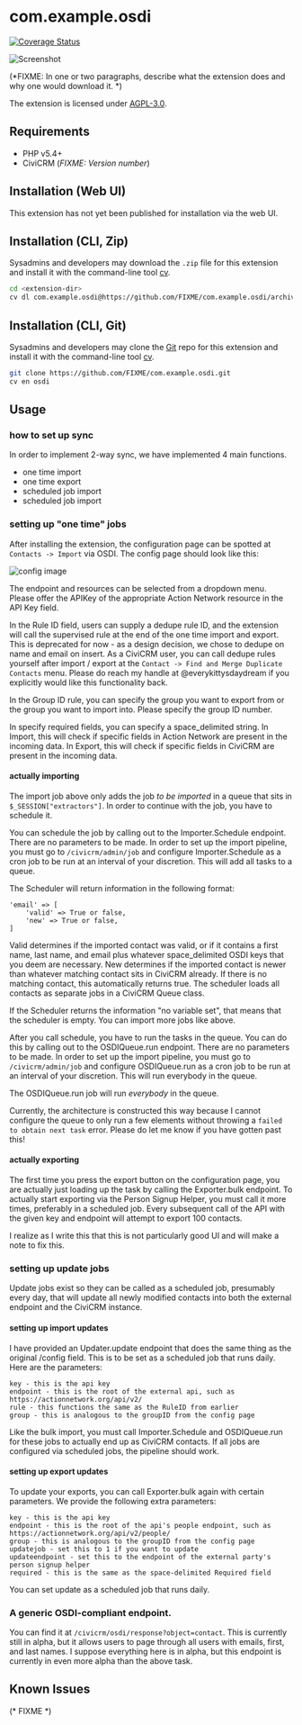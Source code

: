 # com.example.osdi

[![Coverage Status](https://coveralls.io/repos/github/4ndygu/civicrm_osdi/badge.svg?branch=master)](https://coveralls.io/github/4ndygu/civicrm_osdi?branch=master)

![Screenshot](/images/screenshot.png)

(*FIXME: In one or two paragraphs, describe what the extension does and why one would download it. *)

The extension is licensed under [AGPL-3.0](LICENSE.txt).

## Requirements

* PHP v5.4+
* CiviCRM (*FIXME: Version number*)

## Installation (Web UI)

This extension has not yet been published for installation via the web UI.

## Installation (CLI, Zip)

Sysadmins and developers may download the `.zip` file for this extension and
install it with the command-line tool [cv](https://github.com/civicrm/cv).

```bash
cd <extension-dir>
cv dl com.example.osdi@https://github.com/FIXME/com.example.osdi/archive/master.zip
```

## Installation (CLI, Git)

Sysadmins and developers may clone the [Git](https://en.wikipedia.org/wiki/Git) repo for this extension and
install it with the command-line tool [cv](https://github.com/civicrm/cv).

```bash
git clone https://github.com/FIXME/com.example.osdi.git
cv en osdi
```

## Usage

### how to set up sync

In order to implement 2-way sync, we have implemented 4 main functions.

- one time import 
- one time export 
- scheduled job import
- scheduled job import

### setting up "one time" jobs

After installing the extension, the configuration page can be spotted at `Contacts -> Import` via OSDI. The config page should look like this:

![config image](https://raw.githubusercontent.com/4ndygu/civicrm_osdi/master/civicrm_osdi_configure.png "config image")

The endpoint and resources can be selected from a dropdown menu. Please offer the APIKey of the appropriate Action Network resource in the API Key field. 

In the Rule ID field, users can supply a dedupe rule ID, and the extension will call the supervised rule at the end of the one time import and export. This is deprecated for now - as a design decision, we chose to dedupe on name and email on insert. As a CiviCRM user, you can call dedupe rules yourself after import / export at the `Contact -> Find and Merge Duplicate Contacts` menu. Please do reach my handle at @everykittysdaydream if you explicitly would like this functionality back. 

In the Group ID rule, you can specify the group you want to export from or the group you want to import into. Please specify the group ID number.

In specify required fields, you can specify a space_delimited string. In Import, this will check if specific fields in Action Network are present in the incoming data. In Export, this will check if specific fields in CiviCRM are present in the incoming data.

#### actually importing

The import job above only adds the job *to be imported* in a queue that sits in `$_SESSION["extractors"]`. In order to continue with the job, you have to schedule it.

You can schedule the job by calling out to the Importer.Schedule endpoint. There are no parameters to be made. In order to set up the import pipeline, you must go to `/civicrm/admin/job` and configure Importer.Schedule as a cron job to be run at an interval of your discretion. This will add all tasks to a queue.

The Scheduler will return information in the following format:

    'email' => [
        'valid' => True or false,
        'new' => True or false,
    ]

Valid determines if the imported contact was valid, or if it contains a first name, last name, and email plus whatever space_delimited OSDI keys that you deem are necessary. New determines if the imported contact is newer than whatever matching contact sits in CiviCRM already. If there is no matching contact, this automatically returns true. The scheduler loads all contacts as separate jobs in a CiviCRM Queue class.

If the Scheduler returns the information "no variable set", that means that the scheduler is empty. You can import more jobs like above. 

After you call schedule, you have to run the tasks in the queue. You can do this by calling out to the OSDIQueue.run endpoint. There are no parameters to be made. In order to set up the import pipeline, you must go to `/civicrm/admin/job` and configure OSDIQueue.run as a cron job to be run at an interval of your discretion. This will run everybody in the queue.

The OSDIQueue.run job will run *everybody* in the queue. 

Currently, the architecture is constructed this way because I cannot configure the queue to only run a few elements without throwing a `failed to obtain next task` error. Please do let me know if you have gotten past this!

#### actually exporting 

The first time you press the export button on the configuration page, you are actually just loading up the task by calling the Exporter.bulk endpoint. To actually start exporting via the Person Signup Helper, you must call it more times, preferably in a scheduled job. Every subsequent call of the API with the given key and endpoint will attempt to export 100 contacts. 

I realize as I write this that this is not particularly good UI and will make a note to fix this.

### setting up update jobs

Update jobs exist so they can be called as a scheduled job, presumably every day, that will update all newly modified contacts into both the external endpoint and the CiviCRM instance. 

#### setting up import updates

I have provided an Updater.update endpoint that does the same thing as the original /config field. This is to be set as a scheduled job that runs daily. Here are the parameters:

    key - this is the api key
    endpoint - this is the root of the external api, such as https://actionnetwork.org/api/v2/
    rule - this functions the same as the RuleID from earlier
    group - this is analogous to the groupID from the config page

Like the bulk import, you must call Importer.Schedule and OSDIQueue.run for these jobs to actually end up as CiviCRM contacts. If all jobs are configured via scheduled jobs, the pipeline should work.

#### setting up export updates

To update your exports, you can call Exporter.bulk again with certain parameters. We provide the following extra parameters:

    key - this is the api key
    endpoint - this is the root of the api's people endpoint, such as https://actionnetwork.org/api/v2/people/
    group - this is analogous to the groupID from the config page
    updatejob - set this to 1 if you want to update
    updateendpoint - set this to the endpoint of the external party's person signup helper
    required - this is the same as the space-delimited Required field 

You can set update as a scheduled job that runs daily.

### A generic OSDI-compliant endpoint.

You can find it at `/civicrm/osdi/response?object=contact`. This is currently still in alpha, but it allows users to page through all users with emails, first, and last names. I suppose everything here is in alpha, but this endpoint is currently in even more alpha than the above task.
## Known Issues

(* FIXME *)
